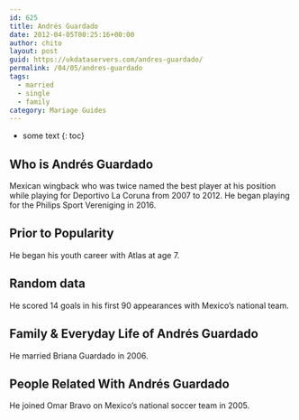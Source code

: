 ```yaml
---
id: 625
title: Andrés Guardado
date: 2012-04-05T00:25:16+00:00
author: chito
layout: post
guid: https://ukdataservers.com/andres-guardado/
permalink: /04/05/andres-guardado  
tags:
  - married
  - single
  - family
category: Mariage Guides
---
```


* some text
{: toc}


## Who is  Andrés Guardado
                  
                  
                  
Mexican wingback who was twice named the best player at his position while playing for Deportivo La Coruna from 2007 to 2012. He began playing for the Philips Sport Vereniging in 2016. 
                  
                
                
                
## Prior to Popularity 
                  
                  
                  
He began his youth career with Atlas at age 7.
                  
                
                
                
## Random data 
                  
                  
                  
He scored 14 goals in his first 90 appearances with Mexico&#8217;s national team.
                  
                
                
                
## Family & Everyday Life of Andrés Guardado
                  
                  
                  
He married Briana Guardado in 2006.
                  
                
                
                
## People Related With  Andrés Guardado
                  
                  
                  
He joined Omar Bravo on Mexico&#8217;s national soccer team in 2005.
                  
                
              
            
          
          
          
    
    
  
